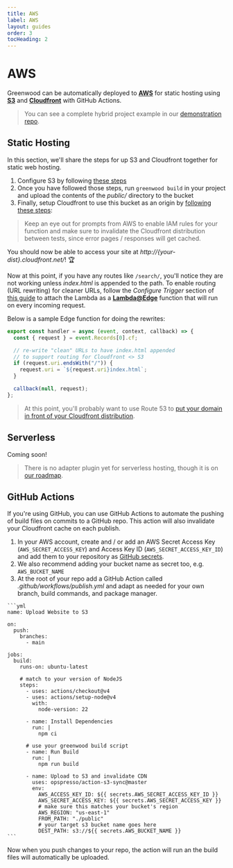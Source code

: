 ```yaml
---
title: AWS
label: AWS
layout: guides
order: 3
tocHeading: 2
---
```


# AWS

Greenwood can be automatically deployed to [**AWS**](https://aws.amazon.com/) for static hosting using [**S3**](https://aws.amazon.com/s3/) and [**Cloudfront**](https://aws.amazon.com/cloudfront/) with GitHub Actions.

> You can see a complete hybrid project example in our [demonstration repo](https://github.com/ProjectEvergreen/greenwood-demo-adapter-aws).

## Static Hosting

In this section, we'll share the steps for up S3 and Cloudfront together for static web hosting.

1. Configure S3 by following [these steps](https://docs.aws.amazon.com/AmazonCloudFront/latest/DeveloperGuide/GettingStarted.SimpleDistribution.html)
1. Once you have followed those steps, run `greenwood build` in your project and upload the contents of the _public/_ directory to the bucket
1. Finally, setup Cloudfront to use this bucket as an origin by [following these steps](https://docs.aws.amazon.com/AmazonCloudFront/latest/DeveloperGuide/GettingStarted.SimpleDistribution.html#GettingStartedCreateDistribution):

> Keep an eye out for prompts from AWS to enable IAM rules for your function and make sure to invalidate the Cloudfront distribution between tests, since error pages / responses will get cached.

You should now be able to access your site at _http://{your-dist}.cloudfront.net/_! 🏆

Now at this point, if you have any routes like `/search/`, you'll notice they are not working unless _index.html_ is appended to the path. To enable routing (URL rewriting) for cleaner URLs, follow the _Configure Trigger_ section of [this guide](https://aws.amazon.com/blogs/compute/implementing-default-directory-indexes-in-amazon-s3-backed-amazon-cloudfront-origins-using-lambdaedge/) to attach the Lambda as a [**Lambda@Edge**](https://aws.amazon.com/lambda/edge/) function that will run on every incoming request.

Below is a sample Edge function for doing the rewrites:

<!-- prettier-ignore-start -->

<app-ctc-block variant="snippet">

  ```js
  export const handler = async (event, context, callback) => {
    const { request } = event.Records[0].cf;

    // re-write "clean" URLs to have index.html appended
    // to support routing for Cloudfront <> S3
    if (request.uri.endsWith("/")) {
      request.uri = `${request.uri}index.html`;
    }

    callback(null, request);
  };
  ```

</app-ctc-block>

<!-- prettier-ignore-end -->

> At this point, you'll probably want to use Route 53 to [put your domain in front of your Cloudfront distribution](https://docs.aws.amazon.com/Route53/latest/DeveloperGuide/routing-to-cloudfront-distribution.html).

## Serverless

Coming soon!

> There is no adapter plugin yet for serverless hosting, though it is on [our roadmap](https://github.com/ProjectEvergreen/greenwood/issues/1142).

## GitHub Actions

If you're using GitHub, you can use GitHub Actions to automate the pushing of build files on commits to a GitHub repo. This action will also invalidate your Cloudfront cache on each publish.

1. In your AWS account, create and / or add an AWS Secret Access Key (`AWS_SECRET_ACCESS_KEY`) and Access Key ID (`AWS_SECRET_ACCESS_KEY_ID`) and add them to your repository as [GitHub secrets](https://docs.github.com/en/actions/security-for-github-actions/security-guides/using-secrets-in-github-actions).
1. We also recommend adding your bucket name as secret too, e.g. `AWS_BUCKET_NAME`
1. At the root of your repo add a GitHub Action called _.github/workflows/publish.yml_ and adapt as needed for your own branch, build commands, and package manager.

  <!-- prettier-ignore-start -->

  <app-ctc-block variant="snippet" heading=".github/workflows/publish.yml">

    ```yml
    name: Upload Website to S3

    on:
      push:
        branches:
          - main

    jobs:
      build:
        runs-on: ubuntu-latest

        # match to your version of NodeJS
        steps:
          - uses: actions/checkout@v4
          - uses: actions/setup-node@v4
            with:
              node-version: 22

          - name: Install Dependencies
            run: |
              npm ci

          # use your greenwood build script
          - name: Run Build
            run: |
              npm run build

          - name: Upload to S3 and invalidate CDN
            uses: opspresso/action-s3-sync@master
            env:
              AWS_ACCESS_KEY_ID: ${{ secrets.AWS_SECRET_ACCESS_KEY_ID }}
              AWS_SECRET_ACCESS_KEY: ${{ secrets.AWS_SECRET_ACCESS_KEY }}
              # make sure this matches your bucket's region
              AWS_REGION: "us-east-1"
              FROM_PATH: "./public"
              # your target s3 bucket name goes here
              DEST_PATH: s3://${{ secrets.AWS_BUCKET_NAME }}
    ```

  </app-ctc-block>

  <!-- prettier-ignore-end -->

Now when you push changes to your repo, the action will run an the build files will automatically be uploaded.
